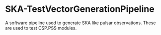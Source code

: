 # SKA-TestVectorGenerationPipeline
A software pipeline used to generate SKA like pulsar observations. These are used to test CSP.PSS modules.
